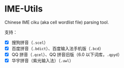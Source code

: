 # IME-Utils

Chinese IME ciku (aka cell wordlist file) parsing tool.

支持：

- [x] 搜狗拼音（`.scel`）
- [x] 百度拼音（`.bdict`）、百度输入法手机版（`.bcd`）
- [x] QQ 拼音（`.qcel`）、QQ 拼音旧版（6.0 以下词库，`.qpyd`）
- [x] 华宇拼音（紫光输入法）（`.uwl`）
